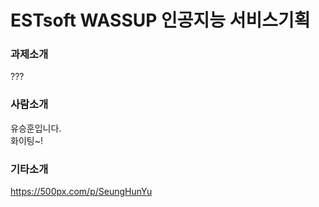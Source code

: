 # ESTsoft WASSUP 인공지능 서비스기획

### 과제소개   
???


### 사람소개  
유승훈입니다.     
화이팅~!


### 기타소개   
https://500px.com/p/SeungHunYu
